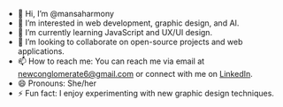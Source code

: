 - 👋 Hi, I’m @mansaharmony
- 👀 I’m interested in web development, graphic design, and AI.
- 🌱 I’m currently learning JavaScript and UX/UI design.
- 💞️ I’m looking to collaborate on open-source projects and web applications.
- 📫 How to reach me: You can reach me via email at newconglomerate6@gmail.com or connect with me on [LinkedIn](https://www.linkedin.com/in/mansaharmony/).
- 😄 Pronouns: She/her
- ⚡ Fun fact: I enjoy experimenting with new graphic design techniques.
